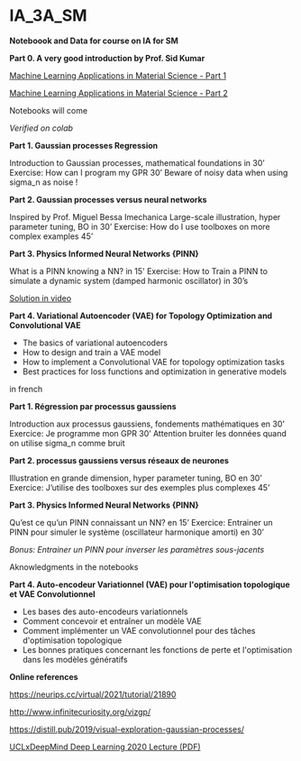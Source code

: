 # IA_3A_SM

**Noteboook and Data for course on IA for SM**

**Part 0. A  very good introduction by Prof. Sid Kumar**

[Machine Learning Applications in Material Science - Part 1](https://www.youtube.com/watch?v=Z84uQhrNc70)

[Machine Learning Applications in Material Science - Part 2](https://www.youtube.com/watch?v=G6fb162N5ys)

Notebooks will come

*Verified on colab*

**Part 1. Gaussian processes Regression**

Introduction to Gaussian processes, mathematical foundations in 30’
Exercise: How can I program my GPR 30’
Beware of noisy data when using sigma_n as noise !

**Part 2. Gaussian processes versus neural networks**

Inspired by Prof. Miguel Bessa Imechanica
Large-scale illustration, hyper parameter tuning, BO in 30’
Exercise: How do I use toolboxes on more complex examples 45’

**Part 3. Physics Informed Neural Networks {PINN}**

What is a PINN knowing a NN? in 15'
Exercise: How to Train a PINN to simulate a dynamic system (damped harmonic oscillator) in 30’s

[Solution in video](https://www.youtube.com/watch?v=G_hIppUWcsc)


**Part 4. Variational Autoencoder (VAE) for Topology Optimization and Convolutional VAE**
  - The basics of variational autoencoders  
  - How to design and train a VAE model  
  - How to implement a Convolutional VAE for topology optimization tasks  
  - Best practices for loss functions and optimization in generative models  




in french 

**Part 1. Régression par processus gaussiens**

Introduction aux processus gaussiens, fondements mathématiques en 30’
Exercice: Je programme mon GPR 30’
Attention  bruiter les données quand on utilise sigma_n comme bruit

**Part 2. processus gaussiens versus réseaux de neurones**

Illustration en grande dimension, hyper parameter tuning, BO en 30’
Exercice: J’utilise des toolboxes sur des exemples plus complexes 45’

**Part 3. Physics Informed Neural Networks {PINN}**

Qu’est ce qu’un PINN connaissant un NN? en 15’
Exercice: Entrainer un PINN pour simuler le système (oscillateur harmonique amorti) en 30’


*Bonus: Entrainer un PINN pour inverser les paramètres sous-jacents*


Aknowledgments in the notebooks

**Part 4. Auto-encodeur Variationnel (VAE) pour l'optimisation topologique et VAE Convolutionnel**

  - Les bases des auto-encodeurs variationnels  
  - Comment concevoir et entraîner un modèle VAE  
  - Comment implémenter un VAE convolutionnel pour des tâches d'optimisation topologique  
  - Les bonnes pratiques concernant les fonctions de perte et l'optimisation dans les modèles génératifs  


**Online references**

https://neurips.cc/virtual/2021/tutorial/21890

http://www.infinitecuriosity.org/vizgp/

https://distill.pub/2019/visual-exploration-gaussian-processes/

[UCLxDeepMind Deep Learning 2020 Lecture (PDF)](https://storage.googleapis.com/deepmind-media/UCLxDeepMind_2020/L11%20-%20UCLxDeepMind%20DL2020.pdf)

